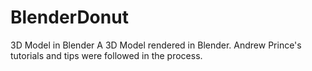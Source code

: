 # BlenderDonut
3D Model in Blender
A 3D Model rendered in Blender. Andrew Prince's tutorials and tips were followed in the process.
